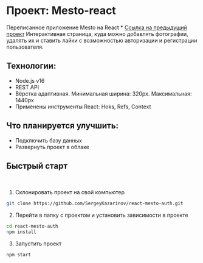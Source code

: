 # Проект: Mesto-react


Переписанное приложение Mesto на React \* [Ссылка на предыдущий проект](https://github.com/SergeyKazarinov/mesto)
Интерактивная страница, куда можно добавлять фотографии, удалять их и ставить лайки с возможностью авторизации и регистрации пользователя.

## Технологии:

- Node.js v16
- REST API
- Вёрстка адаптивная. Минимальная ширина: 320px. Максимальная: 1440px
- Применены инструменты React: Hoks, Refs, Context

## Что планируется улучшить:

- Подключить базу данных
- Развернуть проект в облаке

## Быстрый старт

<br />

1. Склонировать проект на свой компьютер

```bash
git clone https://github.com/SergeyKazarinov/react-mesto-auth.git
```

2. Перейти в папку с проектом и установить зависимости в проекте

```bash
cd react-mesto-auth
npm install
```

3. Запустить проект

```bash
npm start
```
